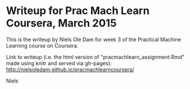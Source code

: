 # Writeup for Prac Mach Learn Coursera, March 2015

This is the writeup by Niels Ole Dam for week 3 of the Practical Machine Learning course on Coursera.

Link to writeup (i.e. the html version of "pracmachlearn_assignment.Rmd" made using knitr and served via gh-pages):  
http://nielsoledam.github.io/pracmachlearncoursera/

Niels